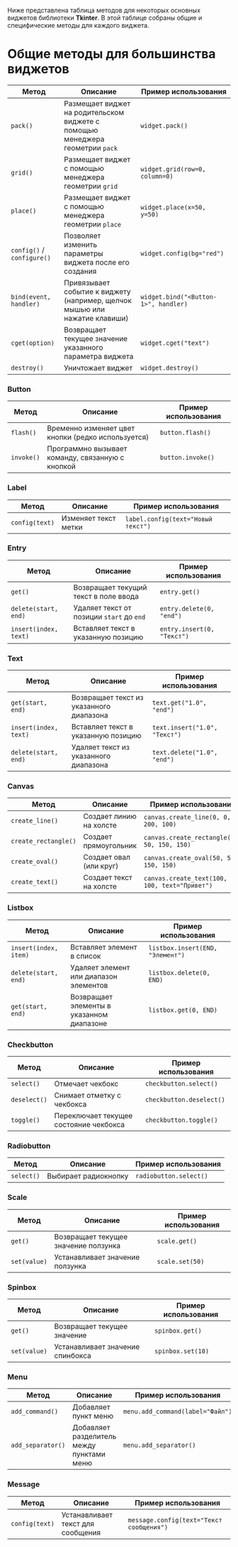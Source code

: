 Ниже представлена таблица методов для некоторых основных виджетов библиотеки **Tkinter**.
В этой таблице собраны общие и специфические методы для каждого виджета.

# Общие методы для большинства виджетов

| Метод                      | Описание                                                                      | Пример использования                 |
|----------------------------|-------------------------------------------------------------------------------|--------------------------------------|
| `pack()`                   | Размещает виджет на родительском виджете с помощью менеджера геометрии `pack` | `widget.pack()`                      |
| `grid()`                   | Размещает виджет с помощью менеджера геометрии `grid`                         | `widget.grid(row=0, column=0)`       |
| `place()`                  | Размещает виджет с помощью менеджера геометрии `place`                        | `widget.place(x=50, y=50)`           |
| `config()` / `configure()` | Позволяет изменить параметры виджета после его создания                       | `widget.config(bg="red")`            |
| `bind(event, handler)`     | Привязывает событие к виджету (например, щелчок мышью или нажатие клавиши)    | `widget.bind("<Button-1>", handler)` |
| `cget(option)`             | Возвращает текущее значение указанного параметра виджета                      | `widget.cget("text")`                |
| `destroy()`                | Уничтожает виджет                                                             | `widget.destroy()`                   |

### Button

| Метод      | Описание                                           | Пример использования |
|------------|----------------------------------------------------|----------------------|
| `flash()`  | Временно изменяет цвет кнопки (редко используется) | `button.flash()`     |
| `invoke()` | Программно вызывает команду, связанную с кнопкой   | `button.invoke()`    |

### Label

| Метод          | Описание             | Пример использования               |
|----------------|----------------------|------------------------------------|
| `config(text)` | Изменяет текст метки | `label.config(text="Новый текст")` |

### Entry

| Метод                 | Описание                                  | Пример использования       |
|-----------------------|-------------------------------------------|----------------------------|
| `get()`               | Возвращает текущий текст в поле ввода     | `entry.get()`              |
| `delete(start, end)`  | Удаляет текст от позиции `start` до `end` | `entry.delete(0, "end")`   |
| `insert(index, text)` | Вставляет текст в указанную позицию       | `entry.insert(0, "Текст")` |

### Text

| Метод                 | Описание                                 | Пример использования          |
|-----------------------|------------------------------------------|-------------------------------|
| `get(start, end)`     | Возвращает текст из указанного диапазона | `text.get("1.0", "end")`      |
| `insert(index, text)` | Вставляет текст в указанную позицию      | `text.insert("1.0", "Текст")` |
| `delete(start, end)`  | Удаляет текст из указанного диапазона    | `text.delete("1.0", "end")`   |

### Canvas

| Метод                | Описание                | Пример использования                          |
|----------------------|-------------------------|-----------------------------------------------|
| `create_line()`      | Создает линию на холсте | `canvas.create_line(0, 0, 200, 100)`          |
| `create_rectangle()` | Создает прямоугольник   | `canvas.create_rectangle(50, 50, 150, 150)`   |
| `create_oval()`      | Создает овал (или круг) | `canvas.create_oval(50, 50, 150, 150)`        |
| `create_text()`      | Создает текст на холсте | `canvas.create_text(100, 100, text="Привет")` |

### Listbox

| Метод                 | Описание                                  | Пример использования             |
|-----------------------|-------------------------------------------|----------------------------------|
| `insert(index, item)` | Вставляет элемент в список                | `listbox.insert(END, "Элемент")` |
| `delete(start, end)`  | Удаляет элемент или диапазон элементов    | `listbox.delete(0, END)`         |
| `get(start, end)`     | Возвращает элементы в указанном диапазоне | `listbox.get(0, END)`            |

### Checkbutton

| Метод        | Описание                               | Пример использования     |
|--------------|----------------------------------------|--------------------------|
| `select()`   | Отмечает чекбокс                       | `checkbutton.select()`   |
| `deselect()` | Снимает отметку с чекбокса             | `checkbutton.deselect()` |
| `toggle()`   | Переключает текущее состояние чекбокса | `checkbutton.toggle()`   |

### Radiobutton

| Метод      | Описание             | Пример использования   |
|------------|----------------------|------------------------|
| `select()` | Выбирает радиокнопку | `radiobutton.select()` |

### Scale

| Метод        | Описание                             | Пример использования |
|--------------|--------------------------------------|----------------------|
| `get()`      | Возвращает текущее значение ползунка | `scale.get()`        |
| `set(value)` | Устанавливает значение ползунка      | `scale.set(50)`      |

### Spinbox

| Метод        | Описание                         | Пример использования |
|--------------|----------------------------------|----------------------|
| `get()`      | Возвращает текущее значение      | `spinbox.get()`      |
| `set(value)` | Устанавливает значение спинбокса | `spinbox.set(10)`    |

### Menu

| Метод             | Описание                                  | Пример использования             |
|-------------------|-------------------------------------------|----------------------------------|
| `add_command()`   | Добавляет пункт меню                      | `menu.add_command(label="Файл")` |
| `add_separator()` | Добавляет разделитель между пунктами меню | `menu.add_separator()`           |

### Message

| Метод          | Описание                          | Пример использования                     |
|----------------|-----------------------------------|------------------------------------------|
| `config(text)` | Устанавливает текст для сообщения | `message.config(text="Текст сообщения")` |
